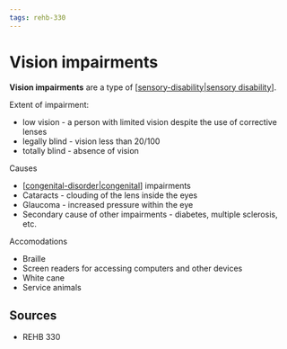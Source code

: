 ```yaml
---
tags: rehb-330
---
```


# Vision impairments

**Vision impairments** are a type of [[sensory-disability|sensory disability]].

Extent of impairment:

- low vision - a person with limited vision despite the use of corrective lenses
- legally blind - vision less than 20/100
- totally blind - absence of vision

Causes

- [[congenital-disorder|congenital]] impairments
- Cataracts - clouding of the lens inside the eyes
- Glaucoma - increased pressure within the eye
- Secondary cause of other impairments - diabetes, multiple sclerosis, etc.

Accomodations

- Braille
- Screen readers for accessing computers and other devices
- White cane
- Service animals

## Sources

- REHB 330


[//begin]: # "Autogenerated link references for markdown compatibility"
[sensory-disability|sensory disability]: sensory-disability "Sensory disability"
[congenital-disorder|congenital]: congenital-disorder "Congenital disorder"
[//end]: # "Autogenerated link references"